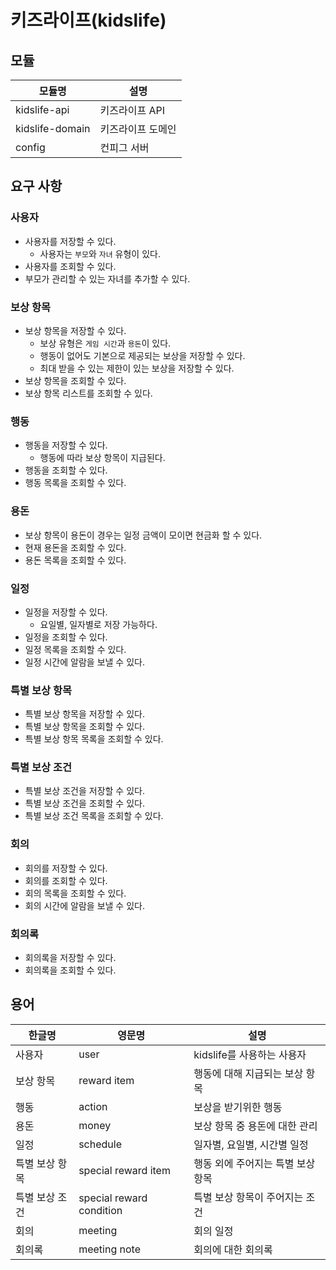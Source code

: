 # 키즈라이프(kidslife)

## 모듈

| 모듈명 | 설명 |
| --- | --- |
| kidslife-api | 키즈라이프 API |
| kidslife-domain | 키즈라이프 도메인 |
| config | 컨피그 서버 |

## 요구 사항

### 사용자

- 사용자를 저장할 수 있다.
  - 사용자는 `부모`와 `자녀` 유형이 있다.
- 사용자를 조회할 수 있다.
- 부모가 관리할 수 있는 자녀를 추가할 수 있다.

### 보상 항목

- 보상 항목을 저장할 수 있다.
  - 보상 유형은 `게임 시간`과 `용돈`이 있다.
  - 행동이 없어도 기본으로 제공되는 보상을 저장할 수 있다.
  - 최대 받을 수 있는 제한이 있는 보상을 저장할 수 있다.
- 보상 항목을 조회할 수 있다.
- 보상 항목 리스트를 조회할 수 있다.

### 행동

- 행동을 저장할 수 있다.
  - 행동에 따라 보상 항목이 지급된다.
- 행동을 조회할 수 있다.
- 행동 목록을 조회할 수 있다.

### 용돈

- 보상 항목이 용돈이 경우는 일정 금액이 모이면 현금화 할 수 있다.
- 현재 용돈을 조회할 수 있다.
- 용돈 목록을 조회할 수 있다.

### 일정

- 일정을 저장할 수 있다.
  - 요일별, 일자별로 저장 가능하다.
- 일정을 조회할 수 있다.
- 일정 목록을 조회할 수 있다.
- 일정 시간에 알람을 보낼 수 있다.

### 특별 보상 항목

- 특별 보상 항목을 저장할 수 있다.
- 특별 보상 항목을 조회할 수 있다.
- 특별 보상 항목 목록을 조회할 수 있다.

### 특별 보상 조건

- 특별 보상 조건을 저장할 수 있다.
- 특별 보상 조건을 조회할 수 있다.
- 특별 보상 조건 목록을 조회할 수 있다.

### 회의

- 회의를 저장할 수 있다.
- 회의를 조회할 수 있다.
- 회의 목록을 조회할 수 있다.
- 회의 시간에 알람을 보낼 수 있다.

### 회의록

- 회의록을 저장할 수 있다.
- 회의록을 조회할 수 있다.

## 용어

| 한글명 | 영문명 | 설명 |
| --- | --- | --- |
| 사용자 | user | kidslife를 사용하는 사용자 |
| 보상 항목 | reward item | 행동에 대해 지급되는 보상 항목 |
| 행동 | action | 보상을 받기위한 행동 |
| 용돈 | money | 보상 항목 중 용돈에 대한 관리 |
| 일정 | schedule | 일자별, 요일별, 시간별 일정 |
| 특별 보상 항목 | special reward item | 행동 외에 주어지는 특별 보상 항목 |
| 특별 보상 조건 | special reward condition | 특별 보상 항목이 주어지는 조건 |
| 회의 | meeting | 회의 일정 |
| 회의록 | meeting note | 회의에 대한 회의록 |

